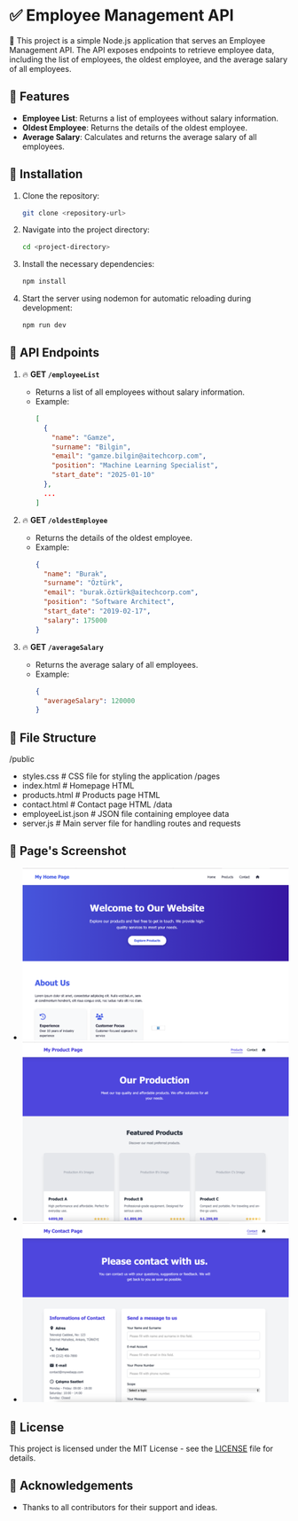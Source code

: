 # ✅ Employee Management API

🚀 This project is a simple Node.js application that serves an Employee Management API. The API exposes endpoints to retrieve employee data, including the list of employees, the oldest employee, and the average salary of all employees.

## 🔹 Features

- **Employee List**: Returns a list of employees without salary information.
- **Oldest Employee**: Returns the details of the oldest employee.
- **Average Salary**: Calculates and returns the average salary of all employees.

## 🔹 Installation

1. Clone the repository:
    ```bash
    git clone <repository-url>
    ```

2. Navigate into the project directory:
    ```bash
    cd <project-directory>
    ```

3. Install the necessary dependencies:
    ```bash
    npm install
    ```

4. Start the server using nodemon for automatic reloading during development:
    ```bash
    npm run dev
    ```

## 🔹 API Endpoints

1. 🔥 **GET `/employeeList`**
    - Returns a list of all employees without salary information.
    - Example:
      ```json
      [
        {
          "name": "Gamze",
          "surname": "Bilgin",
          "email": "gamze.bilgin@aitechcorp.com",
          "position": "Machine Learning Specialist",
          "start_date": "2025-01-10"
        },
        ...
      ]
      ```

2. 🔥 **GET `/oldestEmployee`**
    - Returns the details of the oldest employee.
    - Example:
      ```json
      {
        "name": "Burak",
        "surname": "Öztürk",
        "email": "burak.öztürk@aitechcorp.com",
        "position": "Software Architect",
        "start_date": "2019-02-17",
        "salary": 175000
      }
      ```

3. 🔥 **GET `/averageSalary`**
    - Returns the average salary of all employees.
    - Example:
      ```json
      {
        "averageSalary": 120000
      }
      ```

## 🔹 File Structure

/public
 - styles.css # CSS file for styling the application /pages
 - index.html # Homepage HTML
 - products.html # Products page HTML
 - contact.html # Contact page HTML /data
 - employeeList.json # JSON file containing employee data
 - server.js # Main server file for handling routes and requests

## 🔹 Page's Screenshot
 - ![Home Page](assets/screenshots/homePage.png)
 - ![Product Page](assets/screenshots/productPage.png)
 - ![Contact Page](assets/screenshots/contactPage.png)
## 🔹 License

This project is licensed under the MIT License - see the [LICENSE](LICENSE) file for details.

## 🔹 Acknowledgements

- Thanks to all contributors for their support and ideas.
